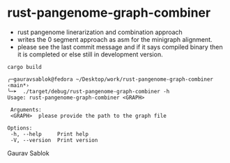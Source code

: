 # rust-pangenome-graph-combiner
 - rust pangenome linerarization and combination approach
 - writes the 0 segment approach as asm for the minigraph alignment.
 - please see the last commit message and if it says compiled binary then it is completed or else still in development version.

 ```
 cargo build
 
 ```
 
 ```
 ╭─gauravsablok@fedora ~/Desktop/work/rust-pangenome-graph-combiner  ‹main*› 
 ╰─➤  ./target/debug/rust-pangenome-graph-combiner -h
 Usage: rust-pangenome-graph-combiner <GRAPH>

  Arguments:
  <GRAPH>  please provide the path to the graph file

 Options:
  -h, --help     Print help
  -V, --version  Print version
 
 ```

 Gaurav Sablok
